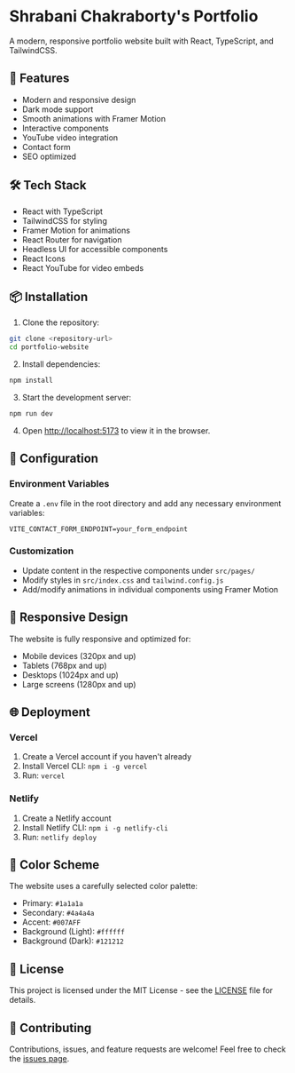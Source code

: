 # Shrabani Chakraborty's Portfolio

A modern, responsive portfolio website built with React, TypeScript, and TailwindCSS.

## 🚀 Features

- Modern and responsive design
- Dark mode support
- Smooth animations with Framer Motion
- Interactive components
- YouTube video integration
- Contact form
- SEO optimized

## 🛠️ Tech Stack

- React with TypeScript
- TailwindCSS for styling
- Framer Motion for animations
- React Router for navigation
- Headless UI for accessible components
- React Icons
- React YouTube for video embeds

## 📦 Installation

1. Clone the repository:
```bash
git clone <repository-url>
cd portfolio-website
```

2. Install dependencies:
```bash
npm install
```

3. Start the development server:
```bash
npm run dev
```

4. Open [http://localhost:5173](http://localhost:5173) to view it in the browser.

## 🔧 Configuration

### Environment Variables

Create a `.env` file in the root directory and add any necessary environment variables:

```env
VITE_CONTACT_FORM_ENDPOINT=your_form_endpoint
```

### Customization

- Update content in the respective components under `src/pages/`
- Modify styles in `src/index.css` and `tailwind.config.js`
- Add/modify animations in individual components using Framer Motion

## 📱 Responsive Design

The website is fully responsive and optimized for:
- Mobile devices (320px and up)
- Tablets (768px and up)
- Desktops (1024px and up)
- Large screens (1280px and up)

## 🌐 Deployment

### Vercel

1. Create a Vercel account if you haven't already
2. Install Vercel CLI: `npm i -g vercel`
3. Run: `vercel`

### Netlify

1. Create a Netlify account
2. Install Netlify CLI: `npm i -g netlify-cli`
3. Run: `netlify deploy`

## 🎨 Color Scheme

The website uses a carefully selected color palette:
- Primary: `#1a1a1a`
- Secondary: `#4a4a4a`
- Accent: `#007AFF`
- Background (Light): `#ffffff`
- Background (Dark): `#121212`

## 📄 License

This project is licensed under the MIT License - see the [LICENSE](LICENSE) file for details.

## 🤝 Contributing

Contributions, issues, and feature requests are welcome! Feel free to check the [issues page](issues). 